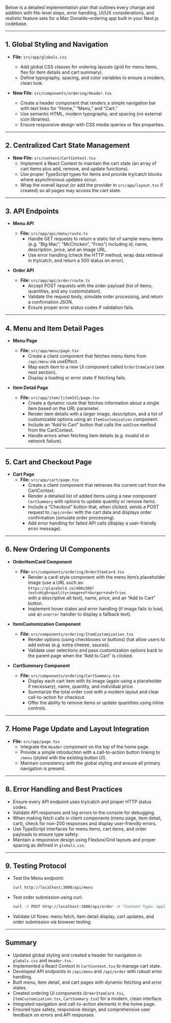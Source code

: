 Below is a detailed implementation plan that outlines every change and addition with file-level steps, error handling, UI/UX considerations, and realistic feature sets for a Mac Donalds–ordering app built in your Next.js codebase.

---

## 1. Global Styling and Navigation

- **File:** `src/app/globals.css`  
  - Add global CSS classes for ordering layouts (grid for menu items, flex for item details and cart summary).  
  - Define typography, spacing, and color variables to ensure a modern, clean look.

- **New File:** `src/components/ordering/Header.tsx`  
  - Create a header component that renders a simple navigation bar with text links for “Home,” “Menu,” and “Cart.”  
  - Use semantic HTML, modern typography, and spacing (no external icon libraries).  
  - Ensure responsive design with CSS media queries or flex properties.

---

## 2. Centralized Cart State Management

- **New File:** `src/context/CartContext.tsx`  
  - Implement a React Context to maintain the cart state (an array of cart items plus add, remove, and update functions).  
  - Use proper TypeScript types for items and provide try/catch blocks where asynchronous updates occur.  
  - Wrap the overall layout (or add the provider in `src/app/layout.tsx` if created) so all pages may access the cart state.

---

## 3. API Endpoints

- **Menu API**  
  - **File:** `src/app/api/menu/route.ts`  
    - Handle GET requests to return a static list of sample menu items (e.g. “Big Mac”, “McChicken”, “Fries”) including id, name, description, price, and an image URL.  
    - Use error handling (check the HTTP method, wrap data retrieval in try/catch, and return a 500 status on error).

- **Order API**  
  - **File:** `src/app/api/order/route.ts`  
    - Accept POST requests with the order payload (list of items, quantities, and any customization).  
    - Validate the request body, simulate order processing, and return a confirmation JSON.  
    - Ensure proper error status codes if validation fails.

---

## 4. Menu and Item Detail Pages

- **Menu Page**  
  - **File:** `src/app/menu/page.tsx`  
    - Create a client component that fetches menu items from `/api/menu` via useEffect.  
    - Map each item to a new UI component called `OrderItemCard` (see next section).  
    - Display a loading or error state if fetching fails.

- **Item Detail Page**  
  - **File:** `src/app/item/[itemId]/page.tsx`  
    - Create a dynamic route that fetches information about a single item based on the URL parameter.  
    - Render item details with a larger image, description, and a list of customizable options using an `ItemCustomization` component.  
    - Include an “Add to Cart” button that calls the `addItem` method from the CartContext.  
    - Handle errors when fetching item details (e.g. invalid id or network failure).

---

## 5. Cart and Checkout Page

- **Cart Page**  
  - **File:** `src/app/cart/page.tsx`  
    - Create a client component that retrieves the current cart from the CartContext.  
    - Render a detailed list of added items using a new component `CartSummary` with options to update quantity or remove items.  
    - Include a “Checkout” button that, when clicked, sends a POST request to `/api/order` with the cart data and displays order confirmation (simulate order processing).  
    - Add error handling for failed API calls (display a user-friendly error message).

---

## 6. New Ordering UI Components

- **OrderItemCard Component**  
  - **File:** `src/components/ordering/OrderItemCard.tsx`  
    - Render a card-style component with the menu item’s placeholder image (use a URL such as:  
      `https://placehold.co/400x300?text=High+quality+image+of+burger+and+fries`  
      with a descriptive alt text), name, price, and an “Add to Cart” button.  
    - Implement hover states and error handling (if image fails to load, use an `onerror` handler to display a fallback text).

- **ItemCustomization Component**  
  - **File:** `src/components/ordering/ItemCustomization.tsx`  
    - Render options (using checkboxes or buttons) that allow users to add extras (e.g. extra cheese, sauces).  
    - Validate user selections and pass customization options back to the parent page when the “Add to Cart” is clicked.

- **CartSummary Component**  
  - **File:** `src/components/ordering/CartSummary.tsx`  
    - Display each cart item with its image (again using a placeholder if necessary), name, quantity, and individual price.  
    - Summarize the total order cost with a modern layout and clear call-to-action for checkout.  
    - Offer the ability to remove items or update quantities using inline controls.

---

## 7. Home Page Update and Layout Integration

- **File:** `src/app/page.tsx`  
  - Integrate the `Header` component on the top of the home page.  
  - Provide a simple introduction with a call-to-action button linking to `/menu` (styled with the existing button UI).  
  - Maintain consistency with the global styling and ensure all primary navigation is present.

---

## 8. Error Handling and Best Practices

- Ensure every API endpoint uses try/catch and proper HTTP status codes.  
- Validate API responses and log errors to the console for debugging.  
- When making fetch calls in client components (menu page, item detail, cart), check for non-200 responses and display user-friendly errors.  
- Use TypeScript interfaces for menu items, cart items, and order payloads to ensure type safety.  
- Maintain a responsive design using Flexbox/Grid layouts and proper spacing as defined in `globals.css`.

---

## 9. Testing Protocol

- Test the Menu endpoint:  
  ```bash
  curl http://localhost:3000/api/menu
  ```  
- Test order submission using curl:  
  ```bash
  curl -X POST http://localhost:3000/api/order -H "Content-Type: application/json" -d '{"items":[{"id":1,"quantity":2}]}'  
  ```  
- Validate UI flows: menu fetch, item detail display, cart updates, and order submission via browser testing.

---

## Summary

- Updated global styling and created a header for navigation in `globals.css` and `Header.tsx`.  
- Implemented a React Context in `CartContext.tsx` to manage cart state.  
- Developed API endpoints in `/api/menu` and `/api/order` with robust error handling.  
- Built menu, item detail, and cart pages with dynamic fetching and error states.  
- Created ordering UI components (`OrderItemCard.tsx`, `ItemCustomization.tsx`, `CartSummary.tsx`) for a modern, clean interface.  
- Integrated navigation and call-to-action elements in the home page.  
- Ensured type safety, responsive design, and comprehensive user feedback on errors and API responses.
